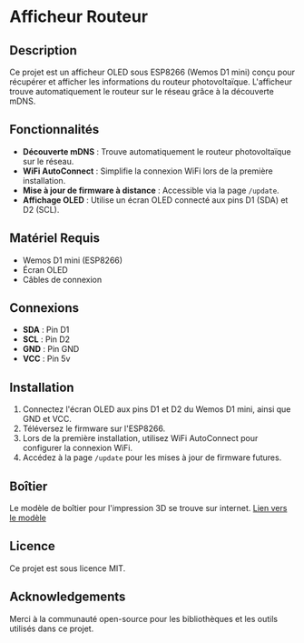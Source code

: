 # Afficheur Routeur

## Description
Ce projet est un afficheur OLED sous ESP8266 (Wemos D1 mini) conçu pour récupérer et afficher les informations du routeur photovoltaïque. L'afficheur trouve automatiquement le routeur sur le réseau grâce à la découverte mDNS.

## Fonctionnalités
- **Découverte mDNS** : Trouve automatiquement le routeur photovoltaïque sur le réseau.
- **WiFi AutoConnect** : Simplifie la connexion WiFi lors de la première installation.
- **Mise à jour de firmware à distance** : Accessible via la page `/update`.
- **Affichage OLED** : Utilise un écran OLED connecté aux pins D1 (SDA) et D2 (SCL).

## Matériel Requis
- Wemos D1 mini (ESP8266)
- Écran OLED
- Câbles de connexion

## Connexions
- **SDA** : Pin D1
- **SCL** : Pin D2
- **GND** : Pin GND
- **VCC** : Pin 5v

## Installation
1. Connectez l'écran OLED aux pins D1 et D2 du Wemos D1 mini, ainsi que GND et VCC. 
2. Téléversez le firmware sur l'ESP8266.
3. Lors de la première installation, utilisez WiFi AutoConnect pour configurer la connexion WiFi.
4. Accédez à la page `/update` pour les mises à jour de firmware futures.

## Boîtier
Le modèle de boîtier pour l'impression 3D se trouve sur internet. [Lien vers le modèle](https://www.thingiverse.com/thing:2884823)

## Licence
Ce projet est sous licence MIT.

## Acknowledgements
Merci à la communauté open-source pour les bibliothèques et les outils utilisés dans ce projet.
